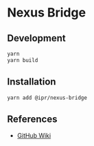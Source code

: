 # Nexus Bridge

## Development

```bash
yarn
yarn build
```

## Installation

```bash
yarn add @ipr/nexus-bridge
```

## References

- [GitHub Wiki](https://github.com/ideaportriga/siebel-nexus-bridge/wiki)
